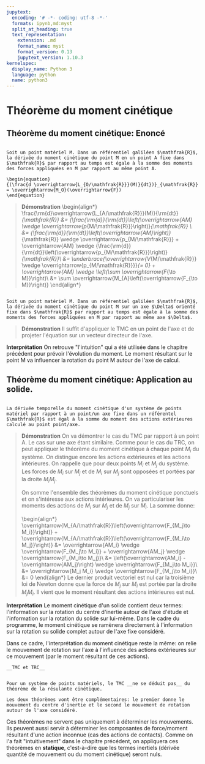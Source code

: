 ```yaml
---
jupytext:
  encoding: '# -*- coding: utf-8 -*-'
  formats: ipynb,md:myst
  split_at_heading: true
  text_representation:
    extension: .md
    format_name: myst
    format_version: 0.13
    jupytext_version: 1.10.3
kernelspec:
  display_name: Python 3
  language: python
  name: python3
---
```

# Théorème du moment cinétique

## Théorème du moment cinétique: Enoncé

````{important} __Fondamental : Théorème du moment cinétique. Enoncé par rapport à un point.__

Soit un point matériel M. Dans un référentiel galiléen $\mathfrak{R}$, la dérivée du moment cinétique du point M en un point A fixe dans $\mathfrak{R}$ par rapport au temps est égale à la somme des moments des forces appliquées en M par rapport au même point A.

\begin{equation}
{(\frac{d \overrightarrow{L_{O/\mathfrak{R}}}(M)}{dt})}_{\mathfrak{R}} = \overrightarrow{M_O}(\overrightarrow{F})
\end{equation}
````

>__Démonstration__
>\begin{align*}
\frac{\rm{d}\overrightarrow{L_{A/\mathfrak{R}}}(M)}{\rm{dt}}_{\mathfrak{R}} &= {\frac{\rm{d}}{\rm{dt}}\left(\overrightarrow{AM} \wedge \overrightarrow{p_{M/\mathfrak{R}}}\right)}_{\mathfrak{R}} \\
&= {\frac{\rm{d}}{\rm{dt}}\left(\overrightarrow{AM}\right)}_{\mathfrak{R}}  \wedge \overrightarrow{p_{M/\mathfrak{R}}} + \overrightarrow{AM} \wedge {\frac{\rm{d}}{\rm{dt}}\left(\overrightarrow{p_{M/\mathfrak{R}}}\right)}_{\mathfrak{R}}\\
&= \underbrace{\overrightarrow{V_{M/\mathfrak{R}}}  \wedge \overrightarrow{p_{M/\mathfrak{R}}}}_{= 0} + \overrightarrow{AM} \wedge \left(\sum \overrightarrow{F_{\to M}}\right)\\
&= \sum \overrightarrow{M_{A}\left(\overrightarrow{F_{\to M}}\right)}
\end{align*}
````{important} __Fondamental : Théorème du moment cinétique. Enoncé par rapport à un axe.__

Soit un point matériel M. Dans un référentiel galiléen $\mathfrak{R}$, la dérivée du moment cinétique du point M sur un axe $\Delta$ orienté fixe dans $\mathfrak{R}$ par rapport au temps est égale à la somme des moments des forces appliquées en M par rapport au même axe $\Delta$.
````


>__Démonstration__
>Il suffit d'appliquer le TMC en un point de l'axe et de projeter l'équation sur un vecteur directeur de l'axe.



__Interprétation__
On retrouve "l'intuition" qui a été utilisée dans le chapitre précédent pour prévoir l'évolution du moment. Le moment résultant sur le point M va influencer la rotation du point M autour de l'axe de calcul.


## Théorème du moment cinétique: Application au solide.

````{important} __Fondamental : TMC appliqué à un solide.__

La dérivée temporelle du moment cinétique d'un système de points matériel par rapport à un point/un axe fixe dans un référentel $\mathfrak{R}$ est égal à la somme du moment des actions extérieures calculé au point point/axe.
````


>__Démonstration__
>On va démontrer le cas du TMC par rapport à un point A. Le cas sur une axe étant similaire. Comme pour le cas du TRC, on peut appliquer le théorème du moment cinétique à chaque point $M_i$ du système. On distingue encore les actions extérieures et les actions intérieures. On rappelle que pour deux points $M_i$ et $M_j$ du système. Les forces de $M_i$ sur $M_j$ et de $M_i$ sur $M_j$ sont opposées et portées par la droite $M_i M_j$.
>
>On somme l'ensemble des théorèmes du moment cinétique ponctuels et on s'intéresse aux actions intérieures. On va particulariser les moments des actions de $M_i$ sur $M_j$ et de $M_j$ sur $M_i$. La somme donne:
>
>\begin{align*}
\overrightarrow{M_{A/\mathfrak{R}}\left(\overrightarrow{F_{M_j\to M_i}}\right)} + \overrightarrow{M_{A/\mathfrak{R}}\left(\overrightarrow{F_{M_i\to M_j}}\right)} &= \overrightarrow{AM_i} \wedge \overrightarrow{F_{M_j\to M_i}} + \overrightarrow{AM_j} \wedge \overrightarrow{F_{M_i\to M_j}}\\
&= \left(\overrightarrow{AM_i} - \overrightarrow{AM_j}\right) \wedge \overrightarrow{F_{M_j\to M_i}}\\
&= \overrightarrow{M_j M_i} \wedge \overrightarrow{F_{M_j\to M_i}}\\
&= 0
\end{align*}
>Le dernier produit vectoriel est nul car la troisième loi de Newton donne que la force de $M_j$ sur $M_i$ est portée par la droite $M_j M_i$. Il vient que le moment résultant des actions intérieures est nul.



__Interprétation__
Le moment cinétique d'un solide contient deux termes: l'information sur la rotation du centre d'inertie autour de l'axe d'étude et l'information sur la rotation du solide sur lui-même. Dans le cadre du programme, le moment cinétique se ramènera directement à l'information sur la rotation su solide complet autour de l'axe fixe considéré.

Dans ce cadre, l'interprétation du moment cinétique reste la même: on relie le mouvement de rotation sur l'axe à l'influence des actions extérieures sur ce mouvement (par le moment résultant de ces actions).


````{attention}
__TMC et TRC__


Pour un système de points matériels, le TMC __ne se déduit pas__ du théorème de la résulante cinétique.

Les deux théorèmes vont être complémentaires: le premier donne le mouvement du centre d'inertie et le second le mouvement de rotation autour de l'axe considéré.

````


Ces théorèmes ne servent pas uniquement à déterminer les mouvements. Ils peuvent aussi servir à déterminer les composantes de force/moment résultant d'une action inconnue (cas des actions de contacts). Comme on l'a fait "intuitivement" dans le chapitre précédent, on appliquera ces théorèmes en __statique__, c'est-à-dire que les termes inertiels (dérivée quantité de mouvement ou du moment cinétique) seront nuls.


